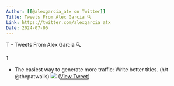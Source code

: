 ```yaml
---
Author: [[@alexgarcia_atx on Twitter]]
Title: Tweets From Alex Garcia 🔍
Link: https://twitter.com/alexgarcia_atx
Date: 2024-07-06
---
```

T - Tweets From Alex Garcia 🔍

1
- The easiest way to generate more traffic:
  Write better titles.
  (h/t @thepatwalls) 
  ![](https://pbs.twimg.com/media/FPGylNiXoAMw0WJ.jpg) ([View Tweet](https://twitter.com/alexgarcia_atx/status/1509183711954321417))
